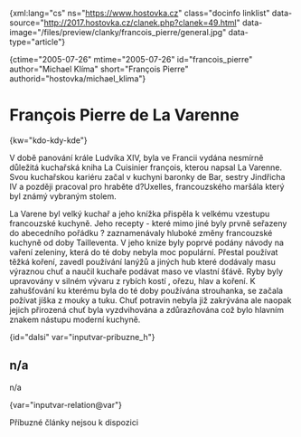 
{xml:lang="cs" ns="https://www.hostovka.cz" class="docinfo linklist" data-source="http://2017.hostovka.cz/clanek.php?clanek=49.html" data-image="/files/preview/clanky/francois_pierre/general.jpg" data-type="article"}

{ctime="2005-07-26" mtime="2005-07-26" id="francois\_pierre" author="Michael Klíma" short="François Pierre" authorid="hostovka/michael\_klima"}

# François Pierre de La Varenne

<!-- generated attribute kw by user_updatekw.sh on 2020-07-05, do not edit -->

{kw="kdo-kdy-kde"}

V době panování krále Ludvíka XIV, byla ve Francii vydána nesmírně důležitá kuchařská kniha La Cuisinier françois, kterou napsal La Varenne. Svou kuchařskou kariéru začal v kuchyni baronky de Bar, sestry Jindřicha IV a později pracoval pro hraběte d?Uxelles, francouzského maršála který byl známý vybraným stolem.

La Varene byl velký kuchař a jeho knížka přispěla k velkému vzestupu francouzské kuchyně. Jeho recepty - které mimo jiné byly prvně seřazeny do abecedního pořádku ? zaznamenávaly hluboké změny francouzské kuchyně od doby Tailleventa. V jeho knize byly poprvé podány návody na vaření zeleniny, která do té doby nebyla moc populární. Přestal používat těžká koření, zavedl používání lanýžů a jiných hub které dodávaly masu výraznou chuť a naučil kuchaře podávat maso ve vlastní šťávě. Ryby byly upravovány v silném vývaru z rybích kostí , ořezu, hlav a koření. K zahušťování ku kterému byla do té doby používána strouhanka, se začala požívat jíška z mouky a tuku. Chuť potravin nebyla již zakrývána ale naopak jejich přirozená chuť byla vyzdvihována a zdůrazňována což bylo hlavním znakem nástupu moderní kuchyně.

{id="dalsi" var="inputvar-pribuzne_h"}

## n/a

n/a

{var="inputvar-relation@var"}

Příbuzné články nejsou k dispozici

